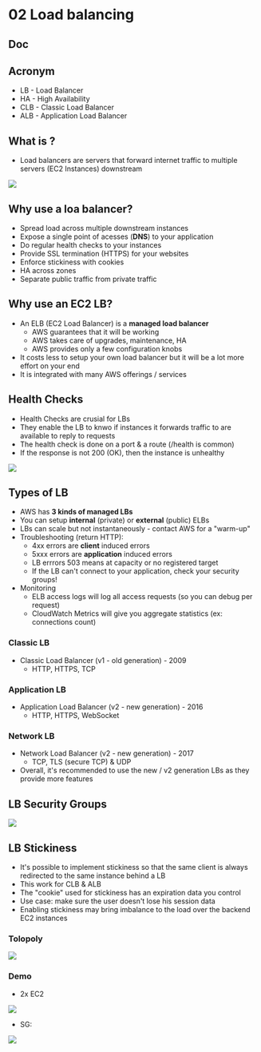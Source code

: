 # 02 Load balancing

## Doc

## Acronym
* LB - Load Balancer
* HA - High Availability
* CLB - Classic Load Balancer
* ALB - Application Load Balancer

## What is ?
* Load balancers are servers that forward internet traffic to multiple servers (EC2 Instances) downstream

[<img src="https://i.imgur.com/FaGoVIg.png">](https://i.imgur.com/FaGoVIg.png)

## Why use a loa balancer?
* Spread load across multiple downstream instances
* Expose a single point of acesses (**DNS**) to your application
* Do regular health checks to your instances
* Provide SSL termination (HTTPS) for your websites
* Enforce stickiness with cookies
* HA across zones
* Separate public traffic from private traffic

## Why use an EC2 LB?
* An ELB (EC2 Load Balancer) is a **managed load balancer**
    * AWS guarantees that it will be working
    * AWS takes care of upgrades, maintenance, HA
    * AWS provides only a few configuration knobs
* It costs less to setup your own load balancer but it will be a lot more effort on your end
* It is integrated with many AWS offerings / services

## Health Checks 
* Health Checks are crusial for LBs
* They enable the LB to knwo if instances it forwards traffic to are available to reply to requests
* The health check is done on a port & a route (/health is common)
* If the response is not 200 (OK), then the instance is unhealthy

[<img src="https://i.imgur.com/O7EMFQM.png">](https://i.imgur.com/O7EMFQM.png)

## Types of LB
* AWS has **3 kinds of managed LBs**
* You can setup **internal** (private) or **external** (public) ELBs
* LBs can scale but not instantaneously - contact AWS for a "warm-up"
* Troubleshooting (return HTTP):
    * 4xx errors are **client** induced errors
    * 5xxx errors are **application** induced errors
    * LB errrors 503 means at capacity or no registered target
    * If the LB can't connect to your application, check your security groups!
* Monitoring 
    * ELB access logs will log all access requests (so you can debug per request)
    * CloudWatch Metrics will give you aggregate statistics (ex: connections count)

### Classic LB 
* Classic Load Balancer (v1 - old generation) - 2009
    * HTTP, HTTPS, TCP

### Application LB
* Application Load Balancer (v2 - new generation) - 2016
    * HTTP, HTTPS, WebSocket
    
### Network LB
* Network Load Balancer (v2 - new generation) - 2017
    * TCP, TLS (secure TCP) & UDP
* Overall, it's recommended to use the new / v2 generation LBs as they provide more features

## LB Security Groups

[<img src="https://i.imgur.com/3V6zgOR.png">](https://i.imgur.com/3V6zgOR.png)

## LB Stickiness
* It's possible to implement stickiness so that the same client is always redirected to the same instance behind a LB
* This work for CLB & ALB
* The "cookie" used for stickiness has an expiration data you control
* Use case: make sure the user doesn't lose his session data
* Enabling stickiness may bring imbalance to the load over the backend EC2 instances

### Tolopoly
[<img src="https://i.imgur.com/PxojDpb.png">](https://i.imgur.com/PxojDpb.png)

### Demo
* 2x EC2

[<img src="https://i.imgur.com/0A1LMyF.png">](https://i.imgur.com/0A1LMyF.png)

* SG: 

[<img src="https://i.imgur.com/oF0kTzV.png">](https://i.imgur.com/oF0kTzV.png)
